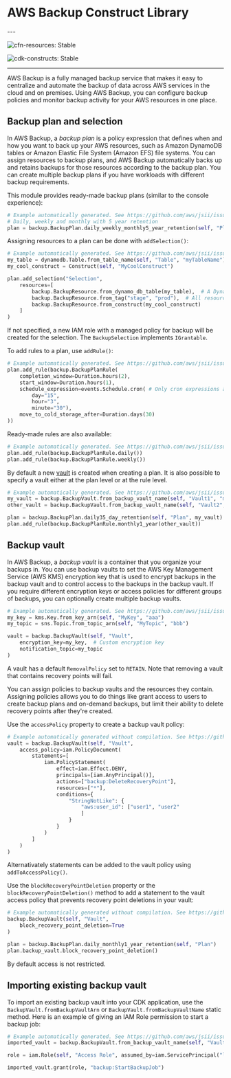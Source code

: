 # AWS Backup Construct Library

<!--BEGIN STABILITY BANNER-->---


![cfn-resources: Stable](https://img.shields.io/badge/cfn--resources-stable-success.svg?style=for-the-badge)

![cdk-constructs: Stable](https://img.shields.io/badge/cdk--constructs-stable-success.svg?style=for-the-badge)

---
<!--END STABILITY BANNER-->

AWS Backup is a fully managed backup service that makes it easy to centralize and automate the
backup of data across AWS services in the cloud and on premises. Using AWS Backup, you can
configure backup policies and monitor backup activity for your AWS resources in one place.

## Backup plan and selection

In AWS Backup, a *backup plan* is a policy expression that defines when and how you want to back up
your AWS resources, such as Amazon DynamoDB tables or Amazon Elastic File System (Amazon EFS) file
systems. You can assign resources to backup plans, and AWS Backup automatically backs up and retains
backups for those resources according to the backup plan. You can create multiple backup plans if you
have workloads with different backup requirements.

This module provides ready-made backup plans (similar to the console experience):

```python
# Example automatically generated. See https://github.com/aws/jsii/issues/826
# Daily, weekly and monthly with 5 year retention
plan = backup.BackupPlan.daily_weekly_monthly5_year_retention(self, "Plan")
```

Assigning resources to a plan can be done with `addSelection()`:

```python
# Example automatically generated. See https://github.com/aws/jsii/issues/826
my_table = dynamodb.Table.from_table_name(self, "Table", "myTableName")
my_cool_construct = Construct(self, "MyCoolConstruct")

plan.add_selection("Selection",
    resources=[
        backup.BackupResource.from_dynamo_db_table(my_table),  # A DynamoDB table
        backup.BackupResource.from_tag("stage", "prod"),  # All resources that are tagged stage=prod in the region/account
        backup.BackupResource.from_construct(my_cool_construct)
    ]
)
```

If not specified, a new IAM role with a managed policy for backup will be
created for the selection. The `BackupSelection` implements `IGrantable`.

To add rules to a plan, use `addRule()`:

```python
# Example automatically generated. See https://github.com/aws/jsii/issues/826
plan.add_rule(backup.BackupPlanRule(
    completion_window=Duration.hours(2),
    start_window=Duration.hours(1),
    schedule_expression=events.Schedule.cron( # Only cron expressions are supported
        day="15",
        hour="3",
        minute="30"),
    move_to_cold_storage_after=Duration.days(30)
))
```

Ready-made rules are also available:

```python
# Example automatically generated. See https://github.com/aws/jsii/issues/826
plan.add_rule(backup.BackupPlanRule.daily())
plan.add_rule(backup.BackupPlanRule.weekly())
```

By default a new [vault](#Backup-vault) is created when creating a plan.
It is also possible to specify a vault either at the plan level or at the
rule level.

```python
# Example automatically generated. See https://github.com/aws/jsii/issues/826
my_vault = backup.BackupVault.from_backup_vault_name(self, "Vault1", "myVault")
other_vault = backup.BackupVault.from_backup_vault_name(self, "Vault2", "otherVault")

plan = backup.BackupPlan.daily35_day_retention(self, "Plan", my_vault) # Use `myVault` for all plan rules
plan.add_rule(backup.BackupPlanRule.monthly1_year(other_vault))
```

## Backup vault

In AWS Backup, a *backup vault* is a container that you organize your backups in. You can use backup
vaults to set the AWS Key Management Service (AWS KMS) encryption key that is used to encrypt backups
in the backup vault and to control access to the backups in the backup vault. If you require different
encryption keys or access policies for different groups of backups, you can optionally create multiple
backup vaults.

```python
# Example automatically generated. See https://github.com/aws/jsii/issues/826
my_key = kms.Key.from_key_arn(self, "MyKey", "aaa")
my_topic = sns.Topic.from_topic_arn(self, "MyTopic", "bbb")

vault = backup.BackupVault(self, "Vault",
    encryption_key=my_key,  # Custom encryption key
    notification_topic=my_topic
)
```

A vault has a default `RemovalPolicy` set to `RETAIN`. Note that removing a vault
that contains recovery points will fail.

You can assign policies to backup vaults and the resources they contain. Assigning policies allows
you to do things like grant access to users to create backup plans and on-demand backups, but limit
their ability to delete recovery points after they're created.

Use the `accessPolicy` property to create a backup vault policy:

```python
# Example automatically generated without compilation. See https://github.com/aws/jsii/issues/826
vault = backup.BackupVault(self, "Vault",
    access_policy=iam.PolicyDocument(
        statements=[
            iam.PolicyStatement(
                effect=iam.Effect.DENY,
                principals=[iam.AnyPrincipal()],
                actions=["backup:DeleteRecoveryPoint"],
                resources=["*"],
                conditions={
                    "StringNotLike": {
                        "aws:user_id": ["user1", "user2"
                        ]
                    }
                }
            )
        ]
    )
)
```

Alternativately statements can be added to the vault policy using `addToAccessPolicy()`.

Use the `blockRecoveryPointDeletion` property or the `blockRecoveryPointDeletion()` method to add
a statement to the vault access policy that prevents recovery point deletions in your vault:

```python
# Example automatically generated without compilation. See https://github.com/aws/jsii/issues/826
backup.BackupVault(self, "Vault",
    block_recovery_point_deletion=True
)

plan = backup.BackupPlan.daily_monthly1_year_retention(self, "Plan")
plan.backup_vault.block_recovery_point_deletion()
```

By default access is not restricted.

## Importing existing backup vault

To import an existing backup vault into your CDK application, use the `BackupVault.fromBackupVaultArn` or `BackupVault.fromBackupVaultName`
static method. Here is an example of giving an IAM Role permission to start a backup job:

```python
# Example automatically generated. See https://github.com/aws/jsii/issues/826
imported_vault = backup.BackupVault.from_backup_vault_name(self, "Vault", "myVaultName")

role = iam.Role(self, "Access Role", assumed_by=iam.ServicePrincipal("lambda.amazonaws.com"))

imported_vault.grant(role, "backup:StartBackupJob")
```
